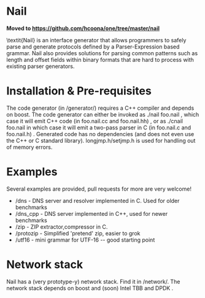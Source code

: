 Nail
====

**Moved to https://github.com/hcoona/one/tree/master/nail**

\textit{Nail} is an interface generator that allows programmers
to safely parse and generate protocols defined by a Parser-Expression
based grammar. Nail also provides solutions for parsing common patterns such as
length and offset fields within binary formats that are hard to process
with existing parser generators.

Installation & Pre-requisites
=============================
The code generator (in /generator/) requires a C++ compiler and depends on boost.
The code generator can either be invoked as ./nail foo.nail , which case it will emit C++ code (in foo.nail.cc and foo.nail.hh) , or as ./cnail foo.nail in which case it will emit a two-pass parser in C (in foo.nail.c and foo.nail.h) . Generated code has no dependencies (and does not even use the C++ or C standard library).
longjmp.h/setjmp.h is used  for handling out of memory errors. 

Examples
========
Several examples are provided, pull requests for more are very welcome!
* /dns - DNS server and resolver implemented in C. Used for older benchmarks
* /dns_cpp - DNS server implemented in C++, used for newer benchmarks
* /zip - ZIP extractor,compressor in C.
* /protozip - Simplified 'pretend' zip, easier to grok
* /utf16 - mini grammar for UTF-16 -- good starting point

Network stack
=============
Nail has a (very prototype-y) network stack. Find it in /network/. The network stack depends on boost and (soon) Intel TBB and DPDK .



